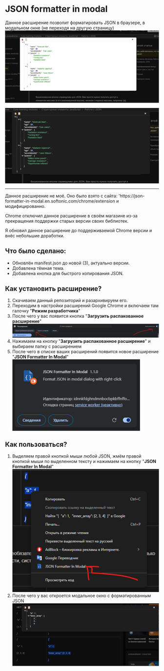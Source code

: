 # JSON formatter in modal

Данное расширение позволит форматировать JSON в браузере, в модальном окне (не переходя на другую страницу)
![img.png](materials/img_4.png)

![img_1.png](materials/img_5.png)


<hr/>
Данное расширение не моё. Оно было взято с сайта: 'https://json-formatter-in-modal.en.softonic.com/chrome/extension и модифицированно.

Chrome отключил данное расширение в своём магазине из-за прекращения поддержки старых версии своих библиотек.

Я обновил данное расширение до поддерживаемой Chrome версии и внёс небольшие доработки.

## Что было сделано:
- Обновлён manifest.json до новой (3), актуально версии.
- Добавлена тёмная тема.
- Добавлена кнопка для быстрого копирования JSON.


## Как установить расширение?
1. Скачиваем данный репозиторий и разархивируем его.
2. Переходим в настройки расширений Google Chrome и включаем там галочку "**Режим разработчика**"
3. После чего у вас появится кнопка "**Загрузить распакованное расширение**" ![img.png](materials/img.png)
4. Нажимаем на кнопку "**Загрузить распакованное расширение**" и выбираем папку с расширением
5. После чего в списке ваших расширений появится новое расширение "**JSON Formatter In Modal**"![img_1.png](materials/img_1.png)

## Как пользоваться?
1. Выделяем правой кнопкой мыши любой JSON, жмём правой кнопкой мыши по выделенном тексту и нажимаем на кнопку "**JSON Formatter In Modal**" ![img_2.png](materials/img_2.png)
2. После чего у вас откроется модальное окно с форматированным JSON ![img_3.png](materials/img_3.png)